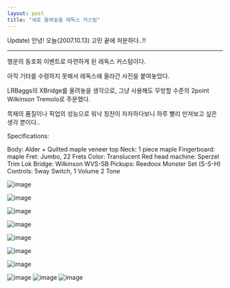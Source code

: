 ```yaml
---
layout: post
title: "새로 들여놓을 레독스 커스텀"
---
```


Update) 안녕! 오늘(2007.10.13) 고민 끝에 처분하다..!!

----------------------------------------------
행운의 동호회 이벤트로 마련하게 된 레독스 커스텀이다.

아직 기타를 수령하지 못해서 레독스에 올라간 사진을 붙여놓았다.

LRBaggs의 XBridge를 올려놓을 생각으로, 그냥 사용해도 무방할 수준의
2point Wilkinson Tremolo로 주문했다. 

목재의 품질이나 픽업의 성능으로 워낙 칭찬이 자자하다보니 하루 빨리 만져보고 싶은 생각 뿐이다..

Specifications:

Body: Alder + Quilted maple veneer top
Neck: 1 piece maple
Fingerboard: maple
Fret: Jumbo, 22 Frets
Color: Translucent Red
head machine: Sperzel Trim Lok
Bridge: Wilkinson WVS-SB
Pickups: Reedoox Monster Set (S-S-H)
Controls: 5way Switch, 1 Volume 2 Tone


![image](/assets/images/cb3ce4ed725829126e442c6e8f776c39.jpg)

![image](/assets/images/9ccf302cf70dd9db4953cee3331453eb.jpg)

![image](/assets/images/37ef3cbc6a623f3f55cf465fa84a9f77.jpg)

![image](/assets/images/f4e8253e5dc157e3b91281ef40c4ffbf.jpg)

![image](/assets/images/12ee567de4047e28d7b45bf3374b7c66.jpg)

![image](/assets/images/209d63a8986966da66e6a71baa6d349a.jpg)

![image](/assets/images/8f23bdaf583d3c8b7872bfa73a3f3a99.jpg)

![image](/assets/images/ebc1b59e8e0bfa1bf8fa44ea604040a2.jpg)
![image](/assets/images/85910e4b13c22013e8aa792d12008890.jpg)
![image](/assets/images/be17f8a531ba1ce1d06ad49d810778bf.jpg)


